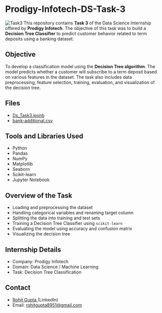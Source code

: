 # Prodigy-Infotech-DS-Task-3
![Task3](https://github.com/user-attachments/assets/0ee845cf-04e2-4b13-af0b-4a8dd1ba3d0a)
This repository contains **Task 3** of the Data Science Internship offered by **Prodigy Infotech**. The objective of this task was to build a **Decision Tree Classifier** to predict customer behavior related to term deposits using a banking dataset.

## Objective
To develop a classification model using the **Decision Tree algorithm**. The model predicts whether a customer will subscribe to a term deposit based on various features in the dataset. The task also includes data preprocessing, feature selection, training, evaluation, and visualization of the decision tree.

## Files
- <a>[Ds_Task3.ipynb ](https://github.com/rohitg8951/Prodigy-Infotech-DS-Task-1/blob/main/DS-Task3.ipynb)</a>
- <a>[bank-additional.csv ](https://github.com/rohitg8951/Prodigy-Infotech-DS-Task-1/blob/main/bank-additional.csv)</a>

## Tools and Libraries Used
- Python
- Pandas
- NumPy
- Matplotlib
- Seaborn
- Scikit-learn
- Jupyter Notebook

## Overview of the Task
- Loading and preprocessing the dataset
- Handling categorical variables and renaming target column
- Splitting the data into training and test sets
- Training a Decision Tree Classifier using `scikit-learn`
- Evaluating the model using accuracy and confusion matrix
- Visualizing the decision tree

## Internship Details
- Company: Prodigy Infotech
- Domain: Data Science / Machine Learning
- Task: Decision Tree Classification


##  Contact
- <a>[Rohit Gupta ](https://www.linkedin.com/in/rohit-gupta21-8951axbih/)(LinkedIn)</a>
- Email: rohitgupta8951@gmail.com

